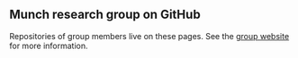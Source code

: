 ## Munch research group on GitHub

Repositories of group members live on these pages. See the [group website](https://munch-group.org) for more information.

